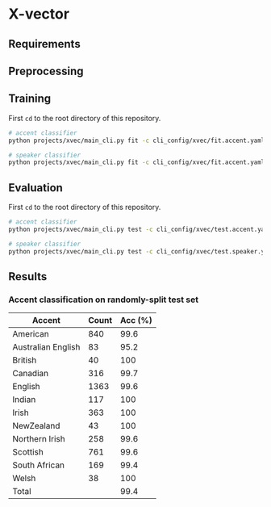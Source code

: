 # X-vector

## Requirements

## Preprocessing

## Training
First `cd` to the root directory of this repository.

```bash
# accent classifier
python projects/xvec/main_cli.py fit -c cli_config/xvec/fit.accent.yaml

# speaker classifier
python projects/xvec/main_cli.py fit -c cli_config/xvec/fit.accent.yaml
```

## Evaluation
First `cd` to the root directory of this repository.

```bash
# accent classifier
python projects/xvec/main_cli.py test -c cli_config/xvec/test.accent.yaml --ckpt_path <ckpt_path>

# speaker classifier
python projects/xvec/main_cli.py test -c cli_config/xvec/test.speaker.yaml --ckpt_path <ckpt_path>
```

## Results
### Accent classification on randomly-split test set
| Accent | Count | Acc (\%) |
| --- | --- | --- |
| American | 840 | 99.6 |
| Australian English | 83 | 95.2 |
| British | 40 | 100 |
| Canadian | 316 | 99.7 |
| English | 1363 | 99.6 |
| Indian | 117 | 100 |
| Irish | 363 | 100 |
| NewZealand | 43 | 100 |
| Northern Irish | 258 | 99.6 |
| Scottish | 761 | 99.6 |
| South African | 169 | 99.4 |
| Welsh | 38 | 100 |
| Total || 99.4 |
